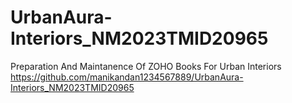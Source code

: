# UrbanAura-Interiors_NM2023TMID20965
Preparation And Maintanence Of ZOHO Books For Urban Interiors
https://github.com/manikandan1234567889/UrbanAura-Interiors_NM2023TMID20965

